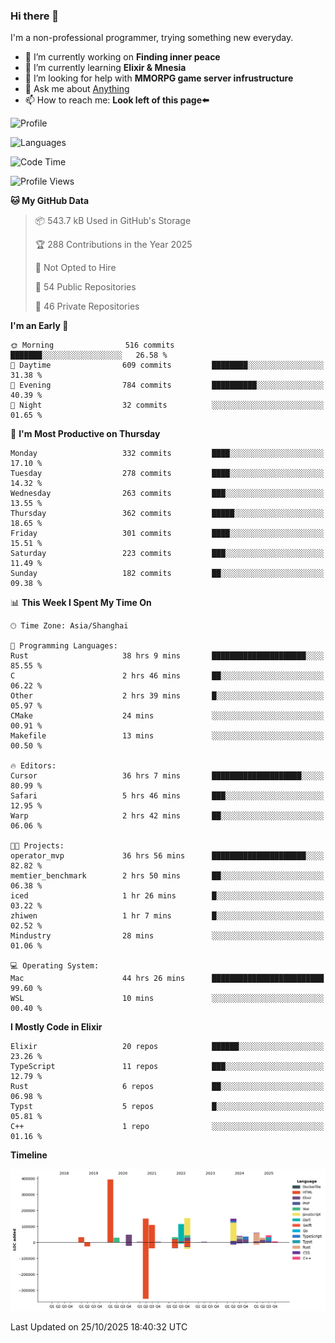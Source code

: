 ### Hi there 👋

I'm a non-professional programmer, trying something new everyday.

<!--
**dyzdyz010/dyzdyz010** is a ✨ _special_ ✨ repository because its `README.md` (this file) appears on your GitHub profile.
-->

- 🔭 I’m currently working on **Finding inner peace**
- 🌱 I’m currently learning **Elixir & Mnesia**
- 🤔 I’m looking for help with **MMORPG game server infrustructure**
- 💬 Ask me about [Anything](https://github.com/dyzdyz010/dyzdyz010/issues)
- 📫 How to reach me: **Look left of this page⬅️**

<!-- - 👯 I’m looking to collaborate on
- 😄 Pronouns: ...
- ⚡ Fun fact: ...
 -->
 
![Profile](https://github-readme-stats.vercel.app/api?username=dyzdyz010&count_private=true&show_icons=true&theme=dracula)

![Languages](https://github-readme-stats.vercel.app/api/top-langs/?username=dyzdyz010&layout=compact&theme=dracula)

<!--START_SECTION:waka-->
![Code Time](http://img.shields.io/badge/Code%20Time-2%2C181%20hrs%2013%20mins-blue)

![Profile Views](http://img.shields.io/badge/Profile%20Views-0-blue)

**🐱 My GitHub Data** 

> 📦 543.7 kB Used in GitHub's Storage 
 > 
> 🏆 288 Contributions in the Year 2025
 > 
> 🚫 Not Opted to Hire
 > 
> 📜 54 Public Repositories 
 > 
> 🔑 46 Private Repositories 
 > 
**I'm an Early 🐤** 

```text
🌞 Morning                516 commits         ███████░░░░░░░░░░░░░░░░░░   26.58 % 
🌆 Daytime                609 commits         ████████░░░░░░░░░░░░░░░░░   31.38 % 
🌃 Evening                784 commits         ██████████░░░░░░░░░░░░░░░   40.39 % 
🌙 Night                  32 commits          ░░░░░░░░░░░░░░░░░░░░░░░░░   01.65 % 
```
📅 **I'm Most Productive on Thursday** 

```text
Monday                   332 commits         ████░░░░░░░░░░░░░░░░░░░░░   17.10 % 
Tuesday                  278 commits         ████░░░░░░░░░░░░░░░░░░░░░   14.32 % 
Wednesday                263 commits         ███░░░░░░░░░░░░░░░░░░░░░░   13.55 % 
Thursday                 362 commits         █████░░░░░░░░░░░░░░░░░░░░   18.65 % 
Friday                   301 commits         ████░░░░░░░░░░░░░░░░░░░░░   15.51 % 
Saturday                 223 commits         ███░░░░░░░░░░░░░░░░░░░░░░   11.49 % 
Sunday                   182 commits         ██░░░░░░░░░░░░░░░░░░░░░░░   09.38 % 
```


📊 **This Week I Spent My Time On** 

```text
🕑︎ Time Zone: Asia/Shanghai

💬 Programming Languages: 
Rust                     38 hrs 9 mins       █████████████████████░░░░   85.55 % 
C                        2 hrs 46 mins       ██░░░░░░░░░░░░░░░░░░░░░░░   06.22 % 
Other                    2 hrs 39 mins       █░░░░░░░░░░░░░░░░░░░░░░░░   05.97 % 
CMake                    24 mins             ░░░░░░░░░░░░░░░░░░░░░░░░░   00.91 % 
Makefile                 13 mins             ░░░░░░░░░░░░░░░░░░░░░░░░░   00.50 % 

🔥 Editors: 
Cursor                   36 hrs 7 mins       ████████████████████░░░░░   80.99 % 
Safari                   5 hrs 46 mins       ███░░░░░░░░░░░░░░░░░░░░░░   12.95 % 
Warp                     2 hrs 42 mins       ██░░░░░░░░░░░░░░░░░░░░░░░   06.06 % 

🐱‍💻 Projects: 
operator_mvp             36 hrs 56 mins      █████████████████████░░░░   82.82 % 
memtier_benchmark        2 hrs 50 mins       ██░░░░░░░░░░░░░░░░░░░░░░░   06.38 % 
iced                     1 hr 26 mins        █░░░░░░░░░░░░░░░░░░░░░░░░   03.22 % 
zhiwen                   1 hr 7 mins         █░░░░░░░░░░░░░░░░░░░░░░░░   02.52 % 
Mindustry                28 mins             ░░░░░░░░░░░░░░░░░░░░░░░░░   01.06 % 

💻 Operating System: 
Mac                      44 hrs 26 mins      █████████████████████████   99.60 % 
WSL                      10 mins             ░░░░░░░░░░░░░░░░░░░░░░░░░   00.40 % 
```

**I Mostly Code in Elixir** 

```text
Elixir                   20 repos            ██████░░░░░░░░░░░░░░░░░░░   23.26 % 
TypeScript               11 repos            ███░░░░░░░░░░░░░░░░░░░░░░   12.79 % 
Rust                     6 repos             ██░░░░░░░░░░░░░░░░░░░░░░░   06.98 % 
Typst                    5 repos             █░░░░░░░░░░░░░░░░░░░░░░░░   05.81 % 
C++                      1 repo              ░░░░░░░░░░░░░░░░░░░░░░░░░   01.16 % 
```



**Timeline**

![Lines of Code chart](https://raw.githubusercontent.com/dyzdyz010/dyzdyz010/master/assets/bar_graph.png)


 Last Updated on 25/10/2025 18:40:32 UTC
<!--END_SECTION:waka-->
